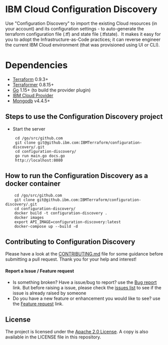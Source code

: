 # IBM Cloud Configuration Discovery

Use "Configuration Discovery" to import the existing Cloud resources (in your account) and its configuration settings - to auto-generate the terraform configuration file (.tf) and state file (.tfstate).  It makes it easy for you to adopt the Infrastructure-as-Code practices; it can reverse engineer the current IBM Cloud environment (that was provisioned using UI or CLI).  

# Dependencies

-	[Terraform](https://www.terraform.io/downloads.html) 0.9.3+
-	[Terraformer](https://github.com/GoogleCloudPlatform/terraformer) 0.8.15+
-	[Go](https://golang.org/doc/install) 1.15+ (to build the provider plugin)
-   [IBM Cloud Provider](https://github.com/IBM-Cloud/terraform-provider-ibm/)
-   [Mongodb](https://docs.mongodb.com/manual/installation/) v4.4.5+


## Steps to use the Configuration Discovery project

*  Start the server

        cd /go/src/github.com
        git clone git@github.ibm.com:IBMTerraform/configuration-discovery/.git
        cd configuration-discovery/
        go run main.go docs.go
        http://localhost:8080

## How to run the Configuration Discovery as a docker container
        
        cd /go/src/github.com
        git clone git@github.ibm.com:IBMTerraform/configuration-discovery/.git
        cd configuration-discovery/
        docker build -t configuration-discovery .
        docker images
        export API_IMAGE=configuration-discovery:latest
        docker-compose up --build -d
        
## Contributing to Configuration Discovery

Please have a look at the [CONTRIBUTING.md](./CONTRIBUTING.md) file for some guidance before
submitting a pull request. Thank you for your help and interest!

#### Report a Issue / Feature request

-   Is something broken? Have a issue/bug to report? use the [Bug report](https://github.com/IBM-Cloud/configuration-discovery/issues/new?assignees=&labels=&template=bug_report.md&title=) link. But before raising a issue, please check the [issues list](https://github.com/IBM-Cloud/configuration-discovery/issues) to see if the issue is already raised by someone
-   Do you have a new feature or enhancement you would like to see? use the [Feature request](https://github.com/IBM-Cloud/configuration-discovery/issues/new?assignees=&labels=&template=feature_request.md&title=) link.

## License

The project is licensed under the [Apache 2.0 License](https://www.apache.org/licenses/LICENSE-2.0).
A copy is also available in the LICENSE file in this repository.